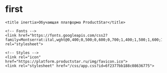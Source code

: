 # first
<!DOCTYPE html>
<html lang="ru" class="dark">
<head>
    <meta charset="utf-8">
    <meta name="viewport" content="width=device-width, initial-scale=1">

    <title inertia>Обучающая платформа ProductStar</title>

    <!-- Fonts -->
    <link href="https://fonts.googleapis.com/css2?family=Montserrat:ital,wght@0,400;0,500;0,600;0,700;1,400;1,500;1,600;1,700&display=swap" rel="stylesheet">

    <!-- Styles -->
    <link rel="icon" href="https://platform.productstar.ru/img/favicon.ico">
    <link rel="stylesheet" href="/css/app.css?id=6f2377bb188c08636775">
